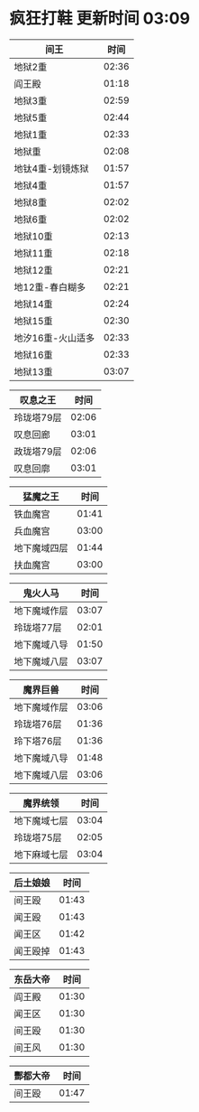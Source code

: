 # 疯狂打鞋 更新时间 03:09

| 间王   | 时间    |
|--------|-------|
| 地狱2重 | 02:36 |
| 阎王殿 | 01:18 |
| 地狱3重 | 02:59 |
| 地狱5重 | 02:44 |
| 地狱1重 | 02:33 |
| 地狱重 | 02:08 |
| 地钛4重-划镜炼狱 | 01:57 |
| 地狱4重 | 01:57 |
| 地狱8重 | 02:02 |
| 地狱6重 | 02:02 |
| 地狱10重 | 02:13 |
| 地狱11重 | 02:18 |
| 地狱12重 | 02:21 |
| 地12重-春白糊多 | 02:21 |
| 地狱14重 | 02:24 |
| 地狱15重 | 02:30 |
| 地汐16重-火山适多 | 02:33 |
| 地狱16重 | 02:33 |
| 地狱13重 | 03:07 |

| 叹息之王   | 时间    |
|--------|-------|
| 玲珑塔79层 | 02:06 |
| 叹息回廊 | 03:01 |
| 政珑塔79层 | 02:06 |
| 叹息回廓 | 03:01 |

| 猛魔之王   | 时间    |
|--------|-------|
| 铁血魔宫 | 01:41 |
| 兵血魔宫 | 03:00 |
| 地下魔域四层 | 01:44 |
| 扶血魔宫 | 03:00 |

| 鬼火人马   | 时间    |
|--------|-------|
| 地下魔域作层 | 03:07 |
| 玲珑塔77层 | 02:01 |
| 地下魔域八导 | 01:50 |
| 地下魔域八层 | 03:07 |

| 魔界巨兽   | 时间    |
|--------|-------|
| 地下魔域作层 | 03:06 |
| 玲珑塔76层 | 01:36 |
| 玲下塔76层 | 01:36 |
| 地下魔域八导 | 01:48 |
| 地下魔域八层 | 03:06 |

| 魔界统领   | 时间    |
|--------|-------|
| 地下魔域七层 | 03:04 |
| 玲珑塔75层 | 02:05 |
| 地下麻域七层 | 03:04 |

| 后土娘娘   | 时间    |
|--------|-------|
| 间王殴 | 01:43 |
| 闻王殴 | 01:43 |
| 闻王区 | 01:42 |
| 闻王殴掉 | 01:43 |

| 东岳大帝   | 时间    |
|--------|-------|
| 阎王殿 | 01:30 |
| 闻王区 | 01:30 |
| 间王殴 | 01:30 |
| 间王风 | 01:30 |

| 酆都大帝   | 时间    |
|--------|-------|
| 间王殴 | 01:47 |